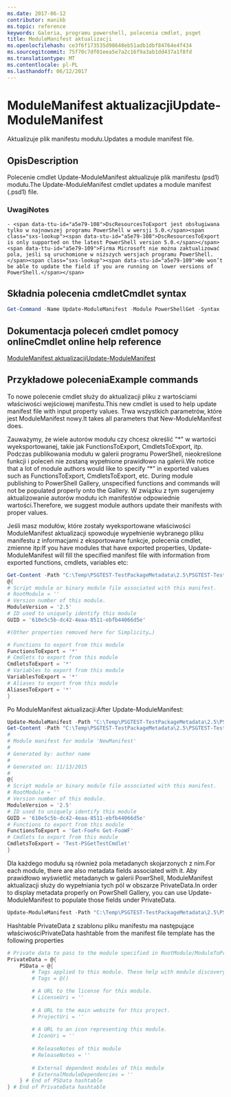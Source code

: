 ```yaml
---
ms.date: 2017-06-12
contributor: manikb
ms.topic: reference
keywords: Galeria, programu powershell, polecenia cmdlet, psget
title: ModuleManifest aktualizacji
ms.openlocfilehash: ce3f6f173535d98648eb51adb1dbf84764e4f434
ms.sourcegitcommit: 75f70c7df01eea5e7a2c16f9a3ab1dd437a1f8fd
ms.translationtype: MT
ms.contentlocale: pl-PL
ms.lasthandoff: 06/12/2017
---
```

# <a name="update-modulemanifest"></a><span data-ttu-id="a5e79-103">ModuleManifest aktualizacji</span><span class="sxs-lookup"><span data-stu-id="a5e79-103">Update-ModuleManifest</span></span>
<span data-ttu-id="a5e79-104">Aktualizuje plik manifestu modułu.</span><span class="sxs-lookup"><span data-stu-id="a5e79-104">Updates a module manifest file.</span></span>

## <a name="description"></a><span data-ttu-id="a5e79-105">Opis</span><span class="sxs-lookup"><span data-stu-id="a5e79-105">Description</span></span>

<span data-ttu-id="a5e79-106">Polecenie cmdlet Update-ModuleManifest aktualizuje plik manifestu (psd1) modułu.</span><span class="sxs-lookup"><span data-stu-id="a5e79-106">The Update-ModuleManifest cmdlet updates a module manifest (.psd1) file.</span></span>

### <a name="notes"></a><span data-ttu-id="a5e79-107">Uwagi</span><span class="sxs-lookup"><span data-stu-id="a5e79-107">Notes</span></span>
    - <span data-ttu-id="a5e79-108">DscResourcesToExport jest obsługiwana tylko w najnowszej programu PowerShell w wersji 5.0.</span><span class="sxs-lookup"><span data-stu-id="a5e79-108">DscResourcesToExport is only supported on the latest PowerShell version 5.0.</span></span> <span data-ttu-id="a5e79-109">Firma Microsoft nie można zaktualizować pola, jeśli są uruchomione w niższych wersjach programu PowerShell.</span><span class="sxs-lookup"><span data-stu-id="a5e79-109">We won’t be able to update the field if you are running on lower versions of PowerShell.</span></span>

## <a name="cmdlet-syntax"></a><span data-ttu-id="a5e79-110">Składnia polecenia cmdlet</span><span class="sxs-lookup"><span data-stu-id="a5e79-110">Cmdlet syntax</span></span>
```powershell
Get-Command -Name Update-ModuleManifest -Module PowerShellGet -Syntax
```

## <a name="cmdlet-online-help-reference"></a><span data-ttu-id="a5e79-111">Dokumentacja poleceń cmdlet pomocy online</span><span class="sxs-lookup"><span data-stu-id="a5e79-111">Cmdlet online help reference</span></span>

[<span data-ttu-id="a5e79-112">ModuleManifest aktualizacji</span><span class="sxs-lookup"><span data-stu-id="a5e79-112">Update-ModuleManifest</span></span>](http://go.microsoft.com/fwlink/?LinkId=619311)

## <a name="example-commands"></a><span data-ttu-id="a5e79-113">Przykładowe polecenia</span><span class="sxs-lookup"><span data-stu-id="a5e79-113">Example commands</span></span>

<span data-ttu-id="a5e79-114">To nowe polecenie cmdlet służy do aktualizacji pliku z wartościami właściwości wejściowej manifestu.</span><span class="sxs-lookup"><span data-stu-id="a5e79-114">This new cmdlet is used to help update manifest file with input property values.</span></span> <span data-ttu-id="a5e79-115">Trwa wszystkich parametrów, które jest ModuleManifest nowy.</span><span class="sxs-lookup"><span data-stu-id="a5e79-115">It takes all parameters that New-ModuleManifest does.</span></span>

<span data-ttu-id="a5e79-116">Zauważymy, że wiele autorów modułu czy chcesz określić "\*" w wartości wyeksportowanej, takie jak FunctionsToExport, CmdletsToExport, itp. Podczas publikowania modułu w galerii programu PowerShell, nieokreślone funkcji i poleceń nie zostaną wypełnione prawidłowo na galerii.</span><span class="sxs-lookup"><span data-stu-id="a5e79-116">We notice that a lot of module authors would like to specify “\*” in exported values such as FunctionsToExport, CmdletsToExport, etc. During module publishing to PowerShell Gallery, unspecified functions and commands will not be populated properly onto the Gallery.</span></span> <span data-ttu-id="a5e79-117">W związku z tym sugerujemy aktualizowanie autorów modułu ich manifestów odpowiednie wartości.</span><span class="sxs-lookup"><span data-stu-id="a5e79-117">Therefore, we suggest module authors update their manifests with proper values.</span></span>

<span data-ttu-id="a5e79-118">Jeśli masz modułów, które zostały wyeksportowane właściwości ModuleManifest aktualizacji spowoduje wypełnienie wybranego pliku manifestu z informacjami z eksportowane funkcje, polecenia cmdlet, zmienne itp:</span><span class="sxs-lookup"><span data-stu-id="a5e79-118">If you have modules that have exported properties, Update-ModuleManifest will fill the specified manifest file with information from exported functions, cmdlets, variables etc:</span></span>
```powershell
Get-Content -Path "C:\Temp\PSGTEST-TestPackageMetadata\2.5\PSGTEST-TestPackageMetadata.psd1"
@{
# Script module or binary module file associated with this manifest.
# RootModule = ''
# Version number of this module.
ModuleVersion = '2.5'
# ID used to uniquely identify this module
GUID = '610e5c5b-dc42-4eaa-8511-ebfb44066d5e'

#(Other properties removed here for Simplicity…)

# Functions to export from this module
FunctionsToExport = '*'
# Cmdlets to export from this module
CmdletsToExport = '*'
# Variables to export from this module
VariablesToExport = '*'
# Aliases to export from this module
AliasesToExport = '*'
}
```

<span data-ttu-id="a5e79-119">Po ModuleManifest aktualizacji:</span><span class="sxs-lookup"><span data-stu-id="a5e79-119">After Update-ModuleManifest:</span></span>
```powershell
Update-ModuleManifest -Path "C:\Temp\PSGTEST-TestPackageMetadata\2.5\PSGTEST-TestPackageMetadata.psd1"
Get-Content -Path "C:\Temp\PSGTEST-TestPackageMetadata\2.5\PSGTEST-TestPackageMetadata.psd1"
#
# Module manifest for module 'NewManifest'
#
# Generated by: author name
#
# Generated on: 11/13/2015
#
@{
# Script module or binary module file associated with this manifest.
# RootModule = ''
# Version number of this module.
ModuleVersion = '2.5'
# ID used to uniquely identify this module
GUID = '610e5c5b-dc42-4eaa-8511-ebfb44066d5e'
# Functions to export from this module
FunctionsToExport = 'Get-FooFn Get-FooWF'
# Cmdlets to export from this module
CmdletsToExport = 'Test-PSGetTestCmdlet'
}
```

<span data-ttu-id="a5e79-120">Dla każdego modułu są również pola metadanych skojarzonych z nim.</span><span class="sxs-lookup"><span data-stu-id="a5e79-120">For each module, there are also metadata fields associated with it.</span></span> <span data-ttu-id="a5e79-121">Aby prawidłowo wyświetlić metadanych w galerii PowrShell, ModuleManifest aktualizacji służy do wypełniania tych pól w obszarze PrivateData.</span><span class="sxs-lookup"><span data-stu-id="a5e79-121">In order to display metadata properly on PowrShell Gallery, you can use Update-ModuleManifest to populate those fields under PrivateData.</span></span>

```powershell
Update-ModuleManifest -Path "C:\Temp\PSGTEST-TestPackageMetadata\2.5\PSGTEST-TestPackageMetadata.psd1" -Tags "Tag1" -LicenseUri "http://license.com" -ProjectUri "http://project.com" -IconUri "http://icon.com" -ReleaseNotes "Test module"
```

<span data-ttu-id="a5e79-122">Hashtable PrivateData z szablonu pliku manifestu ma następujące właściwości</span><span class="sxs-lookup"><span data-stu-id="a5e79-122">PrivateData hashtable from the manifest file template has the following properties</span></span>

```powershell
# Private data to pass to the module specified in RootModule/ModuleToProcess. This may also contain a PSData hashtable with additional module metadata used by PowerShell.
PrivateData = @{
    PSData = @{
        # Tags applied to this module. These help with module discovery in online galleries.
        # Tags = @()

        # A URL to the license for this module.
        # LicenseUri = ''
    
        # A URL to the main website for this project.
        # ProjectUri = ''
        
        # A URL to an icon representing this module.
        # IconUri = ''
        
        # ReleaseNotes of this module
        # ReleaseNotes = ''
        
        # External dependent modules of this module
        # ExternalModuleDependencies = ''
    } # End of PSData hashtable
} # End of PrivateData hashtable
```

